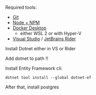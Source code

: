 Required tools:

- [Git](https://git-scm.com/downloads)
- [Node + NPM](https://nodejs.org/en/)
- [Docker Desktop](https://www.docker.com/products/docker-desktop)
  - either WSL 2 or with Hyper-V 
- [Visual Studio](https://visualstudio.microsoft.com/) / [JetBrains Rider](https://www.jetbrains.com/rider/)

Install Dotnet either in VS or Rider

<div class="text-red">
  Add dotnet to path !!
</div>

Install Entity Framework cli:
```
dotnet tool install --global dotnet-ef
```

After that, install postgres
